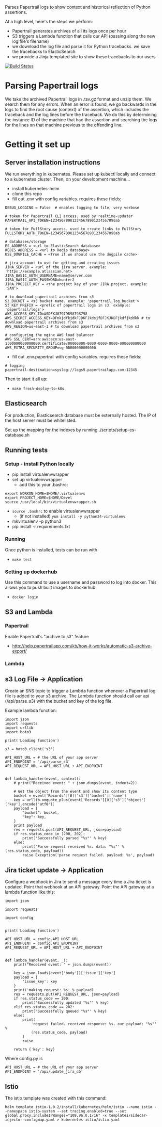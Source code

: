 Parses Papertrail logs to show context and historical reflection of Python assertions.

At a high level, here's the steps we perform:
- Papertrail generates archives of all its logs once per hour
- S3 triggers a Lambda function that calls our API (passing along the new log file's filename)
- we download the log file and parse it for Python tracebacks. we save the tracebacks to ElasticSearch
- we provide a Jinja templated site to show these tracebacks to our users

[![Build Status](https://travis-ci.org/topher200/assertion-context.svg?branch=master)](https://travis-ci.org/topher200/assertion-context)

# Parsing Papertrail logs

We take the archived Papertrail logs in .tsv.gz format and unzip them. We search
them for any errors. When an error is found, we go backwards in the logs to find
the root cause (context) of the assertion, which includes the traceback and the
log lines before the traceback. We do this by determining the instance ID of the
machine that had the assertion and searching the logs for the lines on that
machine previous to the offending line.

# Getting it set up
## Server installation instructions
We run everything in kubernetes. Please set up kubectl locally and connect to a 
kubernetes cluster. Then, on your development machine...
 - install kubernetes-helm
 - clone this repo
 - fill out .env with config variables. requires these fields:
```
DEBUG_LOGGING = False  # enables logging to file, very verbose

# token for Papertrail CLI access. used by realtime-updater
PAPERTRAIL_API_TOKEN=123456789012345678901234567890ab

# token for FullStory access. used to create links to FullStory
FULLSTORY_AUTH_TOKEN=123456789012345678901234567890ab

# databases/storage
ES_ADDRESS = <url to ElasticSearch database>
REDIS_ADDRESS = <url to Redis database>
USE_DOGPILE_CACHE = <True if we should use the dogpile cache>

# jira account to use for getting and creating issues
JIRA_SERVER = <url of the jira server. example: 'https://example.atlassian.net>
JIRA_BASIC_AUTH_USERNAME=name@server.com
JIRA_BASIC_AUTH_PASSWORD=hunter2
JIRA_PROJECT_KEY = <the project key of your JIRA project. example: 'SAN'>

# to download papertrail archives from s3
S3_BUCKET = <s3 bucket name. example: 'papertrail_log_bucket'>
S3_KEY_PREFIX = <prefix of papertrail logs in s3. example: 'papertrail/logs'>
AWS_ACCESS_KEY_ID=ASDFKJ87979898798798
AWS_SECRET_ACCESS_KEY=DFnkjdfkjdkFJDKFJkdsjfDFJKJKDFjkdfjkddkk # to download papertrail archives from s3
AWS_REGION=us-east-1 # to download papertrail archives from s3

# configuring the nginx AWS load balancer
AWS_SSL_CERT=arn:aws:acm:us-east-1:00000000000000:certificate/00000000-0000-0000-0000-000000000000
AWS_EXTRA_SECURITY_GROUP=sg-00000000000000
```
 - fill out .env.papertrail with config variables. requires these fields:
```
# logging
papertrail-destination=syslog://logs9.papertrailapp.com:12345
```

Then to start it all up:
 - `make fresh-deploy-to-k8s`

## Elasticsearch

For production, Elasticsearch database must be externally hosted. The IP of the
host server must be whitelisted.

Set up the mapping for the indexes by running ./scripts/setup-es-database.sh

## Running tests
### Setup - install Python locally
 - pip install virtualenvwrapper
 - set up virtualenvwrapper
   - add this to your .bashrc:
```
export WORKON_HOME=$HOME/.virtualenvs
export PROJECT_HOME=$HOME/Devel
source /usr/local/bin/virtualenvwrapper.sh
```
 - `source .bashrc` to enable virtualenvwrapper
   - (if not installed) `yum install -y python34-virtualenv`
 - mkvirtualenv -p python3 <virtualenv name>
 - pip install -r requirements.txt

### Running
Once python is installed, tests can be run with
  - `make test`
  
### Setting up dockerhub
Use this command to use a username and password to log into docker. This allows 
you to push built images to  dockerhub:
- `docker login`

## S3 and Lambda
### Papertrail
Enable Papertrail's "archive to s3" feature
  - http://help.papertrailapp.com/kb/how-it-works/automatic-s3-archive-export/

### Lambda
## s3 Log File -> Application
Create an SNS topic to trigger a Lambda function whenever a Papertrail log file
is added to your s3 archive. The Lambda function should call our api
(/api/parse_s3) with the bucket and key of the log file.

Example lambda function:

```
import json
import requests
import urllib
import boto3

print('Loading function')

s3 = boto3.client('s3')

API_HOST_URL = # the URL of your app server
API_ENDPOINT = '/api/parse_s3'
API_REQUEST_URL = API_HOST_URL + API_ENDPOINT


def lambda_handler(event, context):
    # print("Received event: " + json.dumps(event, indent=2))

    # Get the object from the event and show its content type
    bucket = event['Records'][0]['s3']['bucket']['name']
    key = urllib.unquote_plus(event['Records'][0]['s3']['object']['key'].encode('utf8'))
    payload = {
        "bucket": bucket,
        "key": key,
    }
    print payload
    res = requests.post(API_REQUEST_URL, json=payload)
    if res.status_code in (200, 202):
        print('Successfully parsed "%s"' % key)
    else:
        print('Parse request received %s. data: "%s"' % (res.status_code, payload))
        raise Exception('parse request failed. payload: %s', payload)
```

## Jira ticket update -> Application
Configure a webhook in Jira to send a message every time a Jira ticket is
updated. Point that webhook at an API gateway. Point the API gateway at a lambda
function like this:
```
import json

import requests

import config


print('Loading function')

API_HOST_URL = config.API_HOST_URL
API_ENDPOINT = config.API_ENDPOINT
API_REQUEST_URL = API_HOST_URL + API_ENDPOINT


def lambda_handler(event, _):
    print("Received event: " + json.dumps(event))

    key = json.loads(event['body'])['issue']['key']
    payload = {
        'issue_key': key
    }
    print('making request: %s' % payload)
    res = requests.put(API_REQUEST_URL, json=payload)
    if res.status_code == 200:
        print('Successfully updated "%s"' % key)
    elif res.status_code == 202:
        print('Successfully queued "%s"' % key)
    else:
        print(
            'request failed. received response: %s. our payload: "%s"' %
            (res.status_code, payload)
        )
        raise
    
    return {'key': key}
```

Where config.py is
```
API_HOST_URL = # the URL of your app server
API_ENDPOINT = '/api/update_jira_db'
```

## Istio
The istio template was created with this command:
```
helm template istio-1.0.2/install/kubernetes/helm/istio --name istio --namespace istio-system --set tracing.enabled=true --set global.proxy.includeIPRanges="109.96.0.1/16" -x templates/sidecar-injector-configmap.yaml > kubernetes-istio/istio.yaml
```
